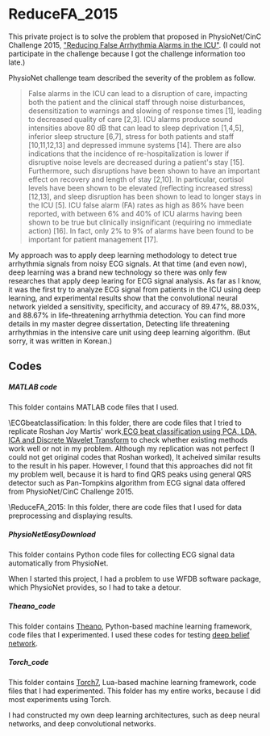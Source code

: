 # ReduceFA_2015
This private project is to solve the problem that proposed in PhysioNet/CinC Challenge 2015, ["Reducing False Arrhythmia Alarms in the ICU"](https://www.physionet.org/challenge/2015/). (I could not participate in the challenge because I got the challenge information too late.)

PhysioNet challenge team described the severity of the problem as follow.
>False alarms in the ICU can lead to a disruption of care, impacting both the patient and the clinical staff through noise disturbances, desensitization to warnings and slowing of response times [1], leading to decreased quality of care [2,3]. ICU alarms produce sound intensities above 80 dB that can lead to sleep deprivation [1,4,5], inferior sleep structure [6,7], stress for both patients and staff [10,11,12,13] and depressed immune systems [14]. There are also indications that the incidence of re-hospitalization is lower if disruptive noise levels are decreased during a patient's stay [15]. Furthermore, such disruptions have been shown to have an important effect on recovery and length of stay [2,10]. In particular, cortisol levels have been shown to be elevated (reflecting increased stress) [12,13], and sleep disruption has been shown to lead to longer stays in the ICU [5]. ICU false alarm (FA) rates as high as 86% have been reported, with between 6% and 40% of ICU alarms having been shown to be true but clinically insignificant (requiring no immediate action) [16]. In fact, only 2% to 9% of alarms have been found to be important for patient management [17].


My approach was to apply deep learning methodology to detect true arrhythmia signals from noisy ECG signals. At that time (and even now), deep learning was a brand new technology so there was only few researches that apply deep learing for ECG signal analysis. As far as I know, it was the first try to analyze ECG signal from patients in the ICU using deep learning, and experimental results show that the convolutional neural network yielded a sensitivity, specificity, and accuracy of 89.47%, 88.03%, and 88.67% in life-threatening arrhythmia detection. You can find more details in my master degree dissertation, Detecting life threatening arrhythmias in the intensive care unit using deep learning algorithm. (But sorry, it was written in Korean.)

## Codes
##### MATLAB code
This folder contains MATLAB code files that I used. 

\ECGbeatclassification: 
In this folder, there are code files that I tried to replicate Roshan Joy Martis' work,[ECG beat classification using PCA, LDA, ICA and Discrete Wavelet Transform](http://www.sciencedirect.com/science/article/pii/S1746809413000062) 
to check whether existing methods work well or not in my problem. Although my replication was not perfect (I could not get original codes that Roshan worked), It acheived similar results to the result in his paper.
However, I found that this approaches did not fit my problem well, because it is hard to find QRS peaks using general QRS detector such as Pan-Tompkins algorithm from ECG signal data offered from PhysioNet/CinC Challenge 2015.

\ReduceFA_2015:
In this folder, there are code files that I used for data preprocessing and displaying results.
##### PhysioNetEasyDownload
This folder contains Python code files for collecting ECG signal data automatically from PhysioNet.

When I started this project, I had a problem to use WFDB software package, which PhysioNet provides, so I had to take a detour.
##### Theano_code
This folder contains [Theano](http://deeplearning.net/software/theano/), Python-based machine learning framework, code files that I experimented. I used these codes for testing [deep belief network](http://deeplearning.net/tutorial/DBN.html).  
##### Torch_code
This folder contains [Torch7](http://torch.ch/), Lua-based machine learning framework, code files that I had experimented. This folder has my entire works, because I did most experiments using Torch. 


I had constructed my own deep learning architectures, such as deep neural networks, and deep convolutional networks. 